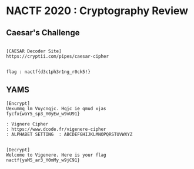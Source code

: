 # NACTF 2020 : Cryptography Review

## Caesar's Challenge 
```

[CAESAR Decoder Site]
https://cryptii.com/pipes/caesar-cipher


flag : nactf{d3c1ph3r1ng_r0ck5!}
```

## YAMS
```
[Encrypt]
Uexummq lm Vuycnqjc. Hqjc ie qmud xjas
fycfx{waY5_sp3_Y0yEw_w9vU91}

: Vignere Cipher
: https://www.dcode.fr/vigenere-cipher
: ALPHABET SETTING  : ABCDEFGHIJKLMNOPQRSTUVWXYZ


[Decrypt]
Welcome to Vigenere. Here is your flag
nactf{yaM5_ar3_Y0mMy_w9jC91}
```